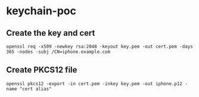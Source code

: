 # keychain-poc

## Create the key and cert

`openssl req -x509 -newkey rsa:2048 -keyout key.pem -out cert.pem -days 365 -nodes -subj /CN=iphone.example.com`

## Create PKCS12 file
`openssl pkcs12 -export -in cert.pem -inkey key.pem -out iphone.p12 -name "cert alias"`

